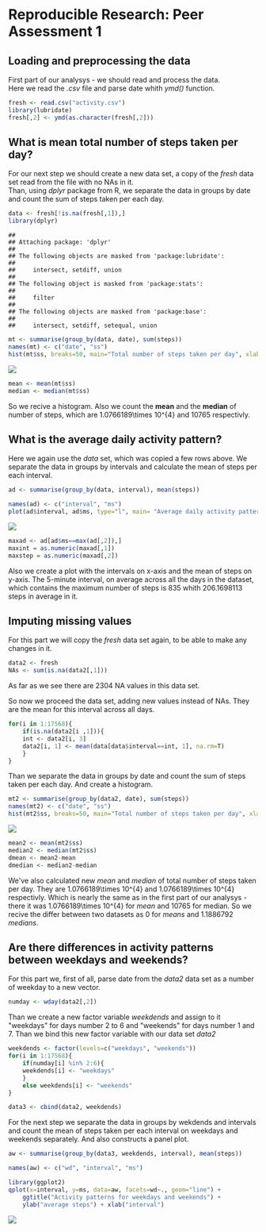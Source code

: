 # Reproducible Research: Peer Assessment 1


## Loading and preprocessing the data

First part of our analysys - we should read and process the data.  
Here we read the *.csv* file and parse date whith *ymd()* function.  


```r
fresh <- read.csv("activity.csv")
library(lubridate)
fresh[,2] <- ymd(as.character(fresh[,2]))
```

## What is mean total number of steps taken per day?

For our next step we should create a new data set, a copy of the *fresh* data set read from the file with no NAs in it.  
Than, using *dplyr* package from R, we separate the data in groups by date and count the sum of steps taken per each day.  


```r
data <- fresh[!is.na(fresh[,1]),]
library(dplyr)
```

```
## 
## Attaching package: 'dplyr'
## 
## The following objects are masked from 'package:lubridate':
## 
##     intersect, setdiff, union
## 
## The following object is masked from 'package:stats':
## 
##     filter
## 
## The following objects are masked from 'package:base':
## 
##     intersect, setdiff, setequal, union
```

```r
mt <- summarise(group_by(data, date), sum(steps))
names(mt) <- c("date", "ss")
hist(mt$ss, breaks=50, main="Total number of steps taken per day", xlab="Number of steps")
```

![](PA1_template_files/figure-html/unnamed-chunk-2-1.png) 

```r
mean <- mean(mt$ss)
median <- median(mt$ss)
```

So we recive a histogram. Also we count the **mean** and the **median** of number of steps, which are 1.0766189\times 10^{4} and 10765 respectivly.

## What is the average daily activity pattern?

Here we again use the *data* set, which was copied a few rows above. We separate the data in groups by intervals and calculate the mean of steps per each interval.


```r
ad <- summarise(group_by(data, interval), mean(steps))

names(ad) <- c("interval", "ms")
plot(ad$interval, ad$ms, type="l", main= "Average daily activity pattern", xlab="interval", ylab="average steps", ylim=c(0,200))
```

![](PA1_template_files/figure-html/unnamed-chunk-3-1.png) 

```r
maxad <- ad[ad$ms==max(ad[,2]),]
maxint = as.numeric(maxad[,1])
maxstep = as.numeric(maxad[,2])
```

Also we create a plot with the intervals on x-axis and the mean of steps on y-axis. The 5-minute interval, on average across all the days in the dataset, which contains the maximum number of steps is 835 whith 206.1698113 steps in average in it.

## Imputing missing values

For this part we will copy the *fresh* data set again, to be able to make any changes in it.


```r
data2 <- fresh
NAs <- sum(is.na(data2[,1]))
```

As far as we see there are 2304 NA values in this data set.  

So now we proceed the data set, adding new values instead of NAs. They are the mean for this interval across all days.


```r
for(i in 1:17568){
    if(is.na(data2[i ,1])){
    int <- data2[i, 3]
    data2[i, 1] <- mean(data[data$interval==int, 1], na.rm=T)
    }
}
```

Than we separate the data in groups by date and count the sum of steps taken per each day. And create a histogram.


```r
mt2 <- summarise(group_by(data2, date), sum(steps))
names(mt2) <- c("date", "ss")
hist(mt2$ss, breaks=50, main="Total number of steps taken per day", xlab="Number of steps")
```

![](PA1_template_files/figure-html/unnamed-chunk-6-1.png) 

```r
mean2 <- mean(mt2$ss)
median2 <- median(mt2$ss)
dmean <- mean2-mean
dmedian <- median2-median
```

We've also calculated new *mean* and *median* of total number of steps taken per day. They are 1.0766189\times 10^{4} and 1.0766189\times 10^{4} respectivly. Which is nearly the same as in the first part of our analysys - there it was 1.0766189\times 10^{4} for *mean* and 10765 for median. So we recive the differ between two datasets as 0 for *means* and 1.1886792 *medians*.

## Are there differences in activity patterns between weekdays and weekends?

For this part we, first of all, parse date from the *data2* data set as a number of weekday to a new vector.


```r
numday <- wday(data2[,2])
```

Than we create a new factor variable *weekdends* and assign to it "weekdays" for days number 2 to 6 and "weekends" for days number 1 and 7. Than we bind this new factor variable with our data set *data2*


```r
weekdends <- factor(levels=c("weekdays", "weekends"))
for(i in 1:17568){
    if(numday[i] %in% 2:6){
    weekdends[i] <- "weekdays"
    }
    else weekdends[i] <- "weekends"
}

data3 <- cbind(data2, weekdends)
```

For the next step we separate the data in groups by wekdends and intervals and count the mean of steps taken per each interval on weekdays and weekends separately. And also constructs a panel plot.


```r
aw <- summarise(group_by(data3, weekdends, interval), mean(steps))

names(aw) <- c("wd", "interval", "ms")

library(ggplot2)
qplot(x=interval, y=ms, data=aw, facets=wd~., geom="line") + 
    ggtitle("Activity patterns for weekdays and weekends") +
    ylab("average steps") + xlab("interval")
```

![](PA1_template_files/figure-html/unnamed-chunk-9-1.png) 
